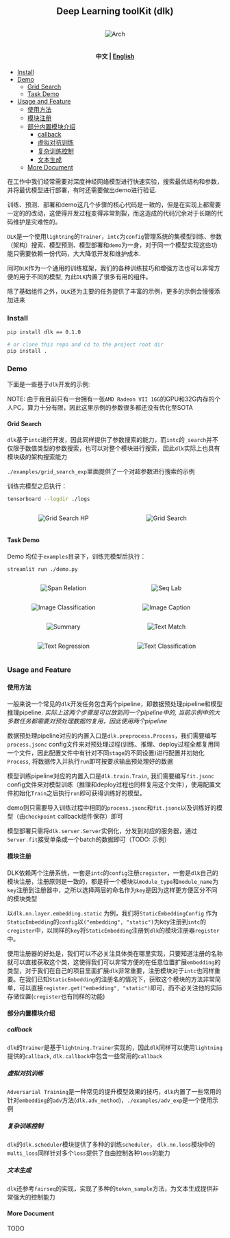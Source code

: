 <p align="center">
  <h2 align="center"> Deep Learning toolKit (dlk)</h2>
</p>


<div style="text-align:center">
<span style="width:80%;display:inline-block">

![Arch](./pics/arch.png)

</div>

<h4 align="center">
    <p>
        <b>中文</b> |
        <a href="https://github.com/cstsunfu/dlk/blob/main/README.md">English</a>
    </p>
</h4>



* [Install](#install)
* [Demo](#demo)
    * [Grid Search](#grid-search)
    * [Task Demo](#task-demo)
* [Usage and Feature](#usage-and-feature)
    * [使用方法](#使用方法)
    * [模块注册](#模块注册)
    * [部分内置模块介绍](#部分内置模块介绍)
        * [callback](#callback)
        * [虚拟对抗训练](#虚拟对抗训练)
        * [复杂训练控制](#复杂训练控制)
        * [文本生成](#文本生成)
    * [More Document](#more-document)



在工作中我们经常需要对深度神经网络模型进行快速实验，搜索最优结构和参数，并将最优模型进行部署，有时还需要做出demo进行验证.

训练、预测、部署和demo这几个步骤的核心代码是一致的，但是在实现上都需要一定的的改动，这使得开发过程变得非常割裂，而这造成的代码冗余对于长期的代码维护是灾难性的。

`DLK`是一个使用`lightning`的`Trainer`，`intc`为`config`管理系统的集模型训练、参数（架构）搜索、模型预测、模型部署和`demo`为一身，对于同一个模型实现这些功能只需要依赖一份代码，大大降低开发和维护成本.

同时`DLK`作为一个通用的训练框架，我们的各种训练技巧和增强方法也可以非常方便的用于不同的模型, 为此`DLK`内置了很多有用的组件。

除了基础组件之外，`DLK`还为主要的任务提供了丰富的示例，更多的示例会慢慢添加进来

### Install


```bash
pip install dlk == 0.1.0

# or clone this repo and cd to the project root dir
pip install .
```

### Demo

下面是一些基于`dlk`开发的示例:

NOTE: 由于我目前只有一台拥有一张`AMD Radeon VII 16G`的GPU和32G内存的个人PC，算力十分有限，因此这里示例的参数很多都还没有优化至SOTA


#### Grid Search

`dlk`基于`intc`进行开发，因此同样提供了参数搜索的能力，而`intc`的`_search`并不仅限于数值类型的参数搜索，也可以对整个模块进行搜索，因此`dlk`实际上也具有模块级的架构搜索能力

`./examples/grid_search_exp`里面提供了一个对超参数进行搜索的示例

训练完模型之后执行：

```bash
tensorboard --logdir ./logs
```

<div style="text-align:center">
<span style="width:47%;display:inline-block">

![Grid Search HP](pics/grid_search_hp.png)

</span>
<span style="width:47%;display:inline-block">

 ![Grid Search](./pics/grid_search_scalar.png)

</span>
</div>

#### Task Demo

Demo 均位于`examples`目录下，训练完模型后执行：

```bash
streamlit run ./demo.py
```

<div style="text-align:center">
<span style="width:47%;display:inline-block">

![Span Relation](./pics/span_rel.png)

</span>
<span style="width:47%;display:inline-block">

![Seq Lab](./pics/seq_lab.png)

</span>
</div>

<div style="text-align:center">
<span style="width:47%;display:inline-block">

![Image Classification](./pics/img_cls.png)

</span>
<span style="width:47%;display:inline-block">

![Image Caption](./pics/img_cap.png)

</span>
</div>

<div style="text-align:center">
<span style="width:47%;display:inline-block">

![Summary](./pics/summary.png)

</span>
<span style="width:47%;display:inline-block">

![Text Match](./pics/txt_match.png)

</span>
</div>

<div style="text-align:center">
<span style="width:47%;display:inline-block">

![Text Regression](./pics/txt_reg.png)

</span>

<span style="width:47%;display:inline-block">

![Text Classification](./pics/txt_cls.png)

</span>
</div>

### Usage and Feature

#### 使用方法

一般来说一个常见的`dlk`开发任务包含两个pipeline，即数据预处理pipeline和模型推理pipeline. *实际上这两个步骤是可以放到同一个pipeline中的, 当前示例中的大多数任务都需要对预处理数据的复用，因此使用两个pipeline*

数据预处理pipeline对应的内置入口是`dlk.preprocess.Process`，我们需要编写`process.jsonc` config文件来对预处理过程(训练、推理、deploy过程全都复用同一个文件，因此配置文件中有针对不同`stage`的不同设置)进行配置并初始化`Process`, 将数据传入并执行`run`即可按要求输出预处理好的数据

模型训练pipeline对应的内置入口是`dlk.train.Train`, 我们需要编写`fit.jsonc` config文件来对模型训练（推理和deploy过程也同样复用这个文件），使用配置文件初始化`Train`之后执行`run`即可获得训练好的模型。

demo则只需要导入训练过程中相同的`process.jsonc`和`fit.jsonc`以及训练好的模型（由`checkpoint` callback组件保存）即可

模型部署只需将`dlk.server.Server`实例化，分发到对应的服务器，通过`Server.fit`接受单条或一个batch的数据即可（TODO: 示例）


#### 模块注册

DLK依赖两个注册系统，一套是`intc`的`config`注册`cregister`，一套是`dlk`自己的模块注册，注册原则是一致的，都是将一个模块以`module_type`和`module_name`为`key`注册到注册器中，之所以选择两层的命名作为`key`是因为这样更方便区分不同的模块类型

以`dlk.nn.layer.embedding.static` 为例，我们将`StaticEmbeddingConfig` 作为`StaticEmbedding`的`config`以`("embedding", "static")`为key注册到`intc`的`cregister`中，以同样的`key`将`StaticEmbedding`注册到`dlk`的模块注册器`register`中。

使用注册器的好处是，我们可以不必关注具体类在哪里实现，只要知道注册的名称就可以直接获取这个类，这使得我们可以非常方便的在任意位置扩展`embedding`的类型，对于我们在自己的项目里面扩展`dlk`非常重要，注册模块对于`intc`也同样重要。在我们已知`StaticEmbedding`的注册名的情况下，获取这个模块的方法非常简单，可以直接`register.get("embedding", "static")`即可，而不必关注他的实际存储位置(`cregister`也有同样的功能)


#### 部分内置模块介绍

##### callback

`dlk`的`Trainer`是基于`lightning.Trainer`实现的，因此`dlk`同样可以使用`lightning`提供的`callback`, `dlk.callback`中包含一些常用的`callback`

##### 虚拟对抗训练

`Adversarial Training`是一种常见的提升模型效果的技巧，`dlk`内置了一些常用的针对`embedding`的`adv`方法(`dlk.adv_method`)，`./examples/adv_exp`是一个使用示例

##### 复杂训练控制

`dlk`的`dlk.scheduler`模块提供了多种的训练`scheduler`， `dlk.nn.loss`模块中的`multi_loss`同样针对多个`loss`提供了自由控制各种`loss`的能力

##### 文本生成

`dlk`还参考`fairseq`的实现，实现了多种的`token_sample`方法，为文本生成提供非常强大的控制能力

#### More Document

TODO
